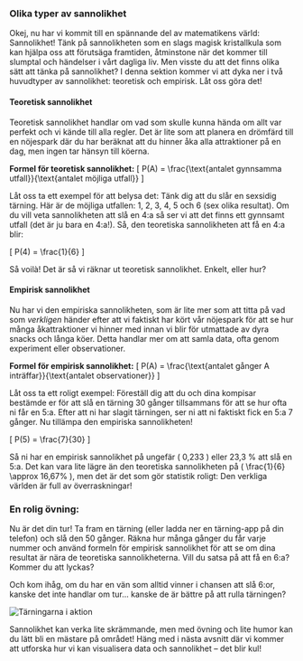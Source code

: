 ### Olika typer av sannolikhet

Okej, nu har vi kommit till en spännande del av matematikens värld: Sannolikhet! Tänk på sannolikheten som en slags magisk kristallkula som kan hjälpa oss att förutsäga framtiden, åtminstone när det kommer till slumptal och händelser i vårt dagliga liv. Men visste du att det finns olika sätt att tänka på sannolikhet? I denna sektion kommer vi att dyka ner i två huvudtyper av sannolikhet: teoretisk och empirisk. Låt oss göra det!

#### Teoretisk sannolikhet

Teoretisk sannolikhet handlar om vad som skulle kunna hända om allt var perfekt och vi kände till alla regler. Det är lite som att planera en drömfärd till en nöjespark där du har beräknat att du hinner åka alla attraktioner på en dag, men ingen tar hänsyn till köerna. 

**Formel för teoretisk sannolikhet:**
\[ P(A) = \frac{\text{antalet gynnsamma utfall}}{\text{antalet möjliga utfall}} \]

Låt oss ta ett exempel för att belysa det: Tänk dig att du slår en sexsidig tärning. Här är de möjliga utfallen: 1, 2, 3, 4, 5 och 6 (sex olika resultat). Om du vill veta sannolikheten att slå en 4:a så ser vi att det finns ett gynnsamt utfall (det är ju bara en 4:a!). Så, den teoretiska sannolikheten att få en 4:a blir:

\[ P(4) = \frac{1}{6} \]

Så voilà! Det är så vi räknar ut teoretisk sannolikhet. Enkelt, eller hur? 

#### Empirisk sannolikhet

Nu har vi den empiriska sannolikheten, som är lite mer som att titta på vad som *verkligen* händer efter att vi faktiskt har kört vår nöjespark för att se hur många åkattraktioner vi hinner med innan vi blir för utmattade av dyra snacks och långa köer. Detta handlar mer om att samla data, ofta genom experiment eller observationer. 

**Formel för empirisk sannolikhet:**
\[ P(A) = \frac{\text{antalet gånger A inträffar}}{\text{antalet observationer}} \]

Låt oss ta ett roligt exempel: Föreställ dig att du och dina kompisar bestämde er för att slå en tärning 30 gånger tillsammans för att se hur ofta ni får en 5:a. Efter att ni har slagit tärningen, ser ni att ni faktiskt fick en 5:a 7 gånger. Nu tillämpa den empiriska sannolikheten!

\[ P(5) = \frac{7}{30} \]

Så ni har en empirisk sannolikhet på ungefär \( 0,233 \) eller 23,3 % att slå en 5:a. Det kan vara lite lägre än den teoretiska sannolikheten på \( \frac{1}{6} \approx 16,67\% \), men det är det som gör statistik roligt: Den verkliga världen är full av överraskningar!

### En rolig övning: 

Nu är det din tur! Ta fram en tärning (eller ladda ner en tärning-app på din telefon) och slå den 50 gånger. Räkna hur många gånger du får varje nummer och använd formeln för empirisk sannolikhet för att se om dina resultat är nära de teoretiska sannolikheterna. Vill du satsa på att få en 6:a? Kommer du att lyckas? 

Och kom ihåg, om du har en vän som alltid vinner i chansen att slå 6:or, kanske det inte handlar om tur... kanske de är bättre på att rulla tärningen?

![Tärningarna i aktion](https://example.com/tarningar.jpg) 

Sannolikhet kan verka lite skrämmande, men med övning och lite humor kan du lätt bli en mästare på området! Häng med i nästa avsnitt där vi kommer att utforska hur vi kan visualisera data och sannolikhet – det blir kul!